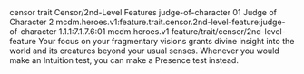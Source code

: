 <ability>
  <metadata>
    <class>censor</class>
    <feature_type>trait</feature_type>
    <file_dpath>Censor/2nd-Level Features</file_dpath>
    <item_id>judge-of-character</item_id>
    <item_index>01</item_index>
    <item_name>Judge of Character</item_name>
    <level>2</level>
    <scc>mcdm.heroes.v1:feature.trait.censor.2nd-level-feature:judge-of-character</scc>
    <scdc>1.1.1:7.1.7.6:01</scdc>
    <source>mcdm.heroes.v1</source>
    <type>feature/trait/censor/2nd-level-feature</type>
  </metadata>
  <effects>
    <effect type="mundane">Your focus on your fragmentary visions grants divine insight into the world and its creatures beyond your usual senses. Whenever you would make an Intuition test, you can make a Presence test instead.</effect>
  </effects>
</ability>
